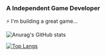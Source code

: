 ### A Independent Game Developer
⚡ I'm building a great game...

![Anurag's GitHub stats](https://github-readme-stats.vercel.app/api?username=fylz1125&theme=shades-of-purple&show_icons=true)

[![Top Langs](https://github-readme-stats.vercel.app/api/top-langs/?username=fylz1125)](https://github.com/fylz1125)


